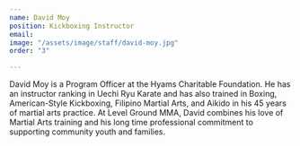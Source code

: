 ```yaml
---
name: David Moy
position: Kickboxing Instructor
email: 
image: "/assets/image/staff/david-moy.jpg"
order: "3"

---
```

David Moy is a Program Officer at the Hyams Charitable Foundation.   He has an instructor ranking in Uechi Ryu Karate and has also trained in Boxing, American-Style Kickboxing, Filipino Martial Arts, and Aikido in his 45 years of martial arts practice.
At Level Ground MMA, David combines his love of Martial Arts training and his long time professional commitment to supporting community youth and families.